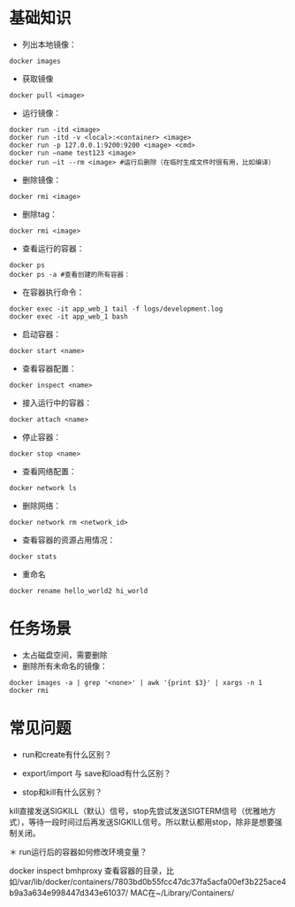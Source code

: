 # 基础知识
* 列出本地镜像：
```
docker images
```

* 获取镜像
```
docker pull <image>
```

* 运行镜像：
```
docker run -itd <image>
docker run -itd -v <local>:<container> <image>
docker run -p 127.0.0.1:9200:9200 <image> <cmd>
docker run —name test123 <image>
docker run —it --rm <image> #运行后删除（在临时生成文件时很有用，比如编译）
```

* 删除镜像：
```
docker rmi <image>
```

* 删除tag：
```
docker rmi <image>
```

* 查看运行的容器：
```
docker ps 
docker ps -a #查看创建的所有容器：
```

* 在容器执行命令：
```
docker exec -it app_web_1 tail -f logs/development.log
docker exec -it app_web_1 bash
```


* 启动容器：
```
docker start <name>
```

* 查看容器配置：
```
docker inspect <name>
```

* 接入运行中的容器：
```
docker attach <name>
```

* 停止容器：
```
docker stop <name>
```

* 查看网络配置：
```
docker network ls
```

* 删除网络：
```
docker network rm <network_id>
```

* 查看容器的资源占用情况：
```
docker stats
```

* 重命名
```
docker rename hello_world2 hi_world
```

# 任务场景
* 太占磁盘空间，需要删除
* 删除所有未命名的镜像：
```
docker images -a | grep '<none>' | awk '{print $3}' | xargs -n 1 docker rmi
```

# 常见问题
* run和create有什么区别？

* export/import 与 save和load有什么区别？

* stop和kill有什么区别？

kill直接发送SIGKILL（默认）信号，stop先尝试发送SIGTERM信号（优雅地方式），等待一段时间过后再发送SIGKILL信号。所以默认都用stop，除非是想要强制关闭。

＊ run运行后的容器如何修改环境变量？

docker inspect bmhproxy 查看容器的目录，比如/var/lib/docker/containers/7803bd0b55fcc47dc37fa5acfa00ef3b225ace4b9a3a634e998447d343e61037/
MAC在~/Library/Containers/